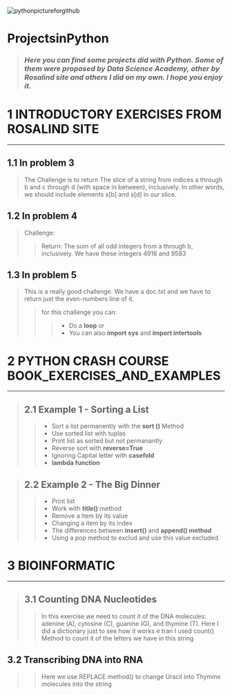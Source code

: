 ![pythonpictureforgithub](https://user-images.githubusercontent.com/67904287/107618268-0dc24e80-6c30-11eb-93d9-9575e0fc261e.jpg)



# ProjectsinPython
>### *Here you can find some projects did with Python. Some of them were proposed by Data Science Academy, other by Rosalind site and others I did on my own. I hope you enjoy it.*


# 1 INTRODUCTORY EXERCISES FROM ROSALIND SITE 
***

## 1.1 In problem 3 
>The Challenge is to return The slice of a string from indices a through b and c through d (with space in between), inclusively. In other words, we should include elements s[b] and s[d] in our slice.

## 1.2 In problem 4 
>Challenge: 
>>Return: The sum of all odd integers from a through b, inclusively. We have these integers 4916 and 9583

## 1.3 In problem 5 
>This is a really good challenge. We have a doc.txt and we have to return just the even-numbers line of it. 
>>for this challenge you can:  
>>>* Do a __loop__ or 
>>>* You can also __import sys__ and __import intertools__ 
           
# 2 PYTHON CRASH COURSE BOOK_EXERCISES_AND_EXAMPLES
***
>## 2.1 Example 1 - Sorting a List
>>* Sort a list permanently with the __sort ()__ Method
>>* Use sorted list with tuplas
>>* Print list as sorted but not permanantly
>>* Reverse sort with __reverse=True__
>>* Ignoring Capital letter with __casefold__
>>* __lambda function__
    
>## 2.2 Example 2 - The Big Dinner
>>* Print list
>>* Work with __title()__ method
>>* Remove a item by its value
>>* Changing a item by its index
>>* The differences between __insert()__ and __append() method__
>>* Using a pop method to exclud and use this value excluded.
   
# 3 BIOINFORMATIC     
***   
>## 3.1 Counting DNA Nucleotides
>>In this exercise we need to count it of the DNA molecules:  adenine (A), cytosine (C), guanine (G), and thymine (T).
>>Here I did a dictionary just to see how it works e tran I used count() Method to count it of the letters we have in this string
    
## 3.2 Transcribing DNA into RNA
>>Here we use REPLACE method() to change Uracil into Thymine molecules into the string

